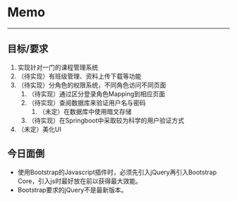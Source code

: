 # Memo

---

## 目标/要求

1. 实现针对一门的课程管理系统
2. （待实现）有班级管理、资料上传下载等功能
3. （待实现）分角色的权限系统，不同角色访问不同页面
    1. （待实现）通过区分登录角色Mapping到相应页面
    2. （待实现）查阅数据库来验证用户名与密码
        1. （未定）在数据库中使用暗文存储
    3. （待实现）在Springboot中采取较为科学的用户验证方式
4. （未定）美化UI

## 今日面倒

- 使用Bootstrap的Javascript插件时，必须先引入jQuery再引入Bootstrap Core，引入js时最好放在</body>前以获得最大效能。
- Bootstrap要求的jQuery不是最新版本。
